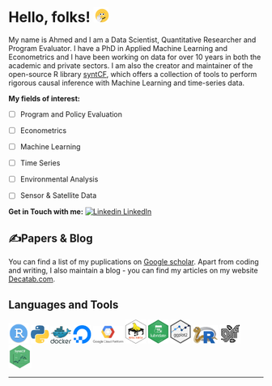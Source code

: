 
# Hello, folks! <img src="./logos/bye-smile.gif" width="30px">

My name is Ahmed and I am a Data Scientist, Quantitative Researcher and Program Evaluator. 
I have a PhD in Applied Machine Learning and Econometrics and I have been working on data for over 10 years in both the academic and private sectors. 
I am also the creator and maintainer of the open-source R library [syntCF](https://github.com/athammad/syntCF), which offers a collection of tools to perform rigorous causal inference with Machine Learning and time-series data.

**My fields of interest:**
- [ ] Program and Policy Evaluation
- [ ] Econometrics
- [ ] Machine Learning
- [ ] Time Series
- [ ] Environmental Analysis
- [ ] Sensor & Satellite Data


**Get in Touch with me:**
[![Linkedin](https://i.stack.imgur.com/gVE0j.png) LinkedIn](https://www.linkedin.com/in/ahmedt-h/)
&nbsp;


## &#x270d;Papers & Blog

You can find a list of my puplications on [Google scholar](https://scholar.google.com/citations?user=uE11zZAAAAAJ&hl=en). Apart from coding and writing, I also maintain a blog - you can find my articles on my website [Decatab.com](https://www.decatab.com).


## Languages and Tools
<p float="left">
<img src="./logos/rstudio.png" width="8%" />
<img src="./logos/python_logo.png" width="7%" />
<img src="./logos/docker.png" width="8%" />
<img src="./logos/do.png" width="7%" /> 
<img src="./logos/gcp.png" width="12%" />   
<img src="./logos/dt.png" width="8%" />
<img src="./logos/lubridate.png" width="8%" />
<img src="./logos/ggplot2.png" width="8%" />
<img src="./logos/reticulated_python.png" width="10%" />
<img src="./logos/grf_logo.png" width="8%" />
<img src="./logos/logoSCF.png" width="9%" />
</p>


---


<!--**athammad/athammad** is a ✨ _special_ ✨ repository because its `README.md` (this file) appears on your GitHub profile.
[![Top Langs](https://github-readme-stats.vercel.app/api/top-langs/?username=athammad&layout=compact)](https://github.com/athammad/github-readme-stats)

Here are some ideas to get you started:

- 🔭 I’m currently working on ...
- 🌱 I’m currently learning ...
- 👯 I’m looking to collaborate on ...
- 🤔 I’m looking for help with ...
- 💬 Ask me about ...
- 📫 How to reach me: ...
- 😄 Pronouns: ...
- ⚡ Fun fact: ...
-->
